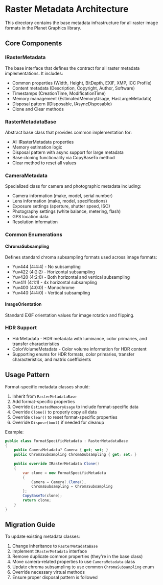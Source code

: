 # Raster Metadata Architecture

This directory contains the base metadata infrastructure for all raster image formats in the Planet Graphics library.

## Core Components

### IRasterMetadata
The base interface that defines the contract for all raster metadata implementations. It includes:
- Common properties (Width, Height, BitDepth, EXIF, XMP, ICC Profile)
- Content metadata (Description, Copyright, Author, Software)
- Timestamps (CreationTime, ModificationTime)
- Memory management (EstimatedMemoryUsage, HasLargeMetadata)
- Disposal pattern (IDisposable, IAsyncDisposable)
- Clone and Clear methods

### RasterMetadataBase
Abstract base class that provides common implementation for:
- All IRasterMetadata properties
- Memory estimation logic
- Disposal pattern with async support for large metadata
- Base cloning functionality via CopyBaseTo method
- Clear method to reset all values

### CameraMetadata
Specialized class for camera and photographic metadata including:
- Camera information (make, model, serial number)
- Lens information (make, model, specifications)
- Exposure settings (aperture, shutter speed, ISO)
- Photography settings (white balance, metering, flash)
- GPS location data
- Resolution information

### Common Enumerations

#### ChromaSubsampling
Defines standard chroma subsampling formats used across image formats:
- Yuv444 (4:4:4) - No subsampling
- Yuv422 (4:2:2) - Horizontal subsampling
- Yuv420 (4:2:0) - Both horizontal and vertical subsampling
- Yuv411 (4:1:1) - 4x horizontal subsampling
- Yuv400 (4:0:0) - Monochrome
- Yuv440 (4:4:0) - Vertical subsampling

#### ImageOrientation
Standard EXIF orientation values for image rotation and flipping.

### HDR Support
- HdrMetadata - HDR metadata with luminance, color primaries, and transfer characteristics
- ColorVolumeMetadata - Color volume information for HDR content
- Supporting enums for HDR formats, color primaries, transfer characteristics, and matrix coefficients

## Usage Pattern

Format-specific metadata classes should:

1. Inherit from `RasterMetadataBase`
2. Add format-specific properties
3. Override `EstimatedMemoryUsage` to include format-specific data
4. Override `Clone()` to properly copy all data
5. Override `Clear()` to reset format-specific properties
6. Override `Dispose(bool)` if needed for cleanup

Example:
```csharp
public class FormatSpecificMetadata : RasterMetadataBase
{
    public CameraMetadata? Camera { get; set; }
    public ChromaSubsampling ChromaSubsampling { get; set; }
    
    public override IRasterMetadata Clone()
    {
        var clone = new FormatSpecificMetadata
        {
            Camera = Camera?.Clone(),
            ChromaSubsampling = ChromaSubsampling
        };
        CopyBaseTo(clone);
        return clone;
    }
}
```

## Migration Guide

To update existing metadata classes:

1. Change inheritance to `RasterMetadataBase`
2. Implement `IRasterMetadata` interface
3. Remove duplicate common properties (they're in the base class)
4. Move camera-related properties to use `CameraMetadata` class
5. Update chroma subsampling to use common `ChromaSubsampling` enum
6. Override necessary virtual methods
7. Ensure proper disposal pattern is followed